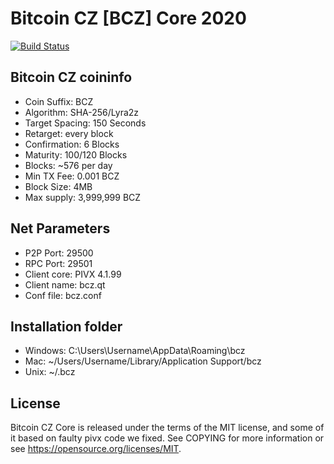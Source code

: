 Bitcoin CZ [BCZ] Core 2020
===============================

[![Build Status](https://travis-ci.org/SpecialCoins/bitcoincz.svg?branch=master)](https://travis-ci.org/SpecialCoins/bitcoincz)

Bitcoin CZ coininfo
----------------
* Coin Suffix: BCZ
* Algorithm: SHA-256/Lyra2z
* Target Spacing: 150 Seconds
* Retarget: every block
* Confirmation: 6 Blocks
* Maturity: 100/120 Blocks
* Blocks: ~576 per day
* Min TX Fee: 0.001 BCZ
* Block Size: 4MB
* Max supply: 3,999,999 BCZ

Net Parameters
----------------
* P2P Port: 29500
* RPC Port: 29501
* Client core: PIVX 4.1.99
* Client name: bcz.qt
* Conf file: bcz.conf

Installation folder
----------------
* Windows: C:\Users\Username\AppData\Roaming\bcz
* Mac: ~/Users/Username/Library/Application Support/bcz
* Unix: ~/.bcz

License
----------------
Bitcoin CZ Core is released under the terms of the MIT license, and some of it based on faulty pivx code we fixed. See COPYING for more information or see https://opensource.org/licenses/MIT.
